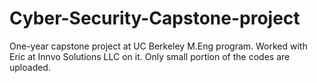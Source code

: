 # Cyber-Security-Capstone-project
One-year capstone project at UC Berkeley M.Eng program.
Worked with Eric at Innvo Solutions LLC on it.
Only small portion of the codes are uploaded.
